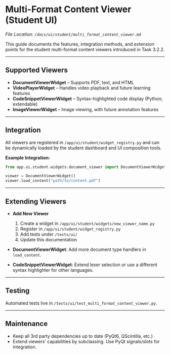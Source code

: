 # Multi-Format Content Viewer (Student UI)

*File Location: `/docs/ui/student/multi_format_content_viewer.md`*

This guide documents the features, integration methods, and extension points for the student multi-format content viewers introduced in Task 3.2.2.

---

## Supported Viewers

- **DocumentViewerWidget** – Supports PDF, text, and HTML
- **VideoPlayerWidget** – Handles video playback and future learning features
- **CodeSnippetViewerWidget** – Syntax-highlighted code display (Python; extendable)
- **ImageViewerWidget** – Image viewing, with future annotation features

---

## Integration

All viewers are registered in `/app/ui/student/widget_registry.py` and can be dynamically loaded by the student dashboard and UI composition tools.

**Example Integration:**
```python
from app.ui.student.widgets.document_viewer import DocumentViewerWidget

viewer = DocumentViewerWidget()
viewer.load_content("path/to/content.pdf")
```

---

## Extending Viewers

- **Add New Viewer**
  1. Create a widget in `/app/ui/student/widgets/new_viewer_name.py`
  2. Register in `/app/ui/student/widget_registry.py`
  3. Add tests under `/tests/ui/`
  4. Update this documentation

- **DocumentViewerWidget**: Add more document type handlers in `load_content`.
- **CodeSnippetViewerWidget**: Extend lexer selection or use a different syntax highlighter for other languages.

---

## Testing

Automated tests live in `/tests/ui/test_multi_format_content_viewer.py`.

---

## Maintenance

- Keep all 3rd party dependencies up to date (PyQt6, QScintilla, etc.)
- Extend viewers’ capabilities by subclassing. Use PyQt signals/slots for integration.